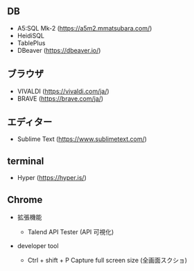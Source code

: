 ## DB
- A5:SQL Mk-2 (https://a5m2.mmatsubara.com/)
- HeidiSQL
- TablePlus
- DBeaver (https://dbeaver.io/)

## ブラウザ
- VIVALDI (https://vivaldi.com/ja/)
- BRAVE (https://brave.com/ja/)

## エディター
- Sublime Text (https://www.sublimetext.com/)

## terminal
- Hyper (https://hyper.is/)

## Chrome
- 拡張機能
  - Talend API Tester (API 可視化)

- developer tool
  - Ctrl + shift + P Capture full screen size (全画面スクショ)
